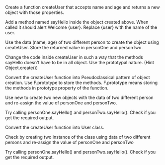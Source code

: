 Create a function createUser that accepts name and age and returns a new object with those properties.

Add a method named sayHello inside the object created above. When called it should alert Welcome {user}. Replace {user} with the name of the user.

Use the data (name, age) of two different person to create the object using createUser. Store the returned value in personOne and personTwo.

Change the code inside createUser in such a way that the methods sayHello doesn't have to be in all object. Use the prototypal nature. (Hint Object.create())

Convert the createUser function into Pseudoclassical pattern of object creation. Use F.prototype to store the methods. F.prototype means storing the methods in prototype property of the function.

Use new to create two new objects with the data of two different person and re-assign the value of personOne and personTwo.

Try calling personOne.sayHello() and personTwo.sayHello(). Check if you get the required output.

Convert the createUser function into User class.

Check by creating two instance of the class using data of two different persons and re-assign the value of personOne and personTwo

Try calling personOne.sayHello() and personTwo.sayHello(). Check if you get the required output.